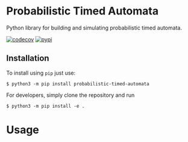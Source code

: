 Probabilistic Timed Automata
============================

Python library for building and simulating probabilistic timed automata.

[![codecov](https://codecov.io/gh/anand-bala/probabilistic-timed-automata/branch/master/graph/badge.svg?token=9JIV7X4YEQ)](https://codecov.io/gh/anand-bala/probabilistic-timed-automata)
[![pypi](https://badge.fury.io/py/probabilistic-timed-automata.svg)](https://badge.fury.io/py/probabilistic-timed-automata)

## Installation

To install using `pip` just use:

```shell
$ python3 -m pip install probabilistic-timed-automata
```

For developers, simply clone the repository and run

```shell
$ python3 -m pip install -e .
```

# Usage




